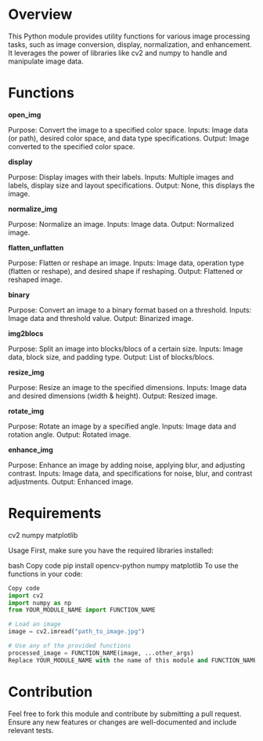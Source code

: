 # Overview
This Python module provides utility functions for various image processing tasks, such as image conversion, display, normalization, and enhancement. It leverages the power of libraries like cv2 and numpy to handle and manipulate image data.

# Functions
**open_img**

Purpose: Convert the image to a specified color space.
Inputs: Image data (or path), desired color space, and data type specifications.
Output: Image converted to the specified color space.

**display**

Purpose: Display images with their labels.
Inputs: Multiple images and labels, display size and layout specifications.
Output: None, this displays the image.

**normalize_img**

Purpose: Normalize an image.
Inputs: Image data.
Output: Normalized image.

**flatten_unflatten**

Purpose: Flatten or reshape an image.
Inputs: Image data, operation type (flatten or reshape), and desired shape if reshaping.
Output: Flattened or reshaped image.

**binary**

Purpose: Convert an image to a binary format based on a threshold.
Inputs: Image data and threshold value.
Output: Binarized image.

**img2blocs**

Purpose: Split an image into blocks/blocs of a certain size.
Inputs: Image data, block size, and padding type.
Output: List of blocks/blocs.

**resize_img**

Purpose: Resize an image to the specified dimensions.
Inputs: Image data and desired dimensions (width & height).
Output: Resized image.

**rotate_img**

Purpose: Rotate an image by a specified angle.
Inputs: Image data and rotation angle.
Output: Rotated image.

**enhance_img**

Purpose: Enhance an image by adding noise, applying blur, and adjusting contrast.
Inputs: Image data, and specifications for noise, blur, and contrast adjustments.
Output: Enhanced image.

# Requirements
cv2
numpy
matplotlib

Usage
First, make sure you have the required libraries installed:

bash
Copy code
pip install opencv-python numpy matplotlib
To use the functions in your code:

```python
Copy code
import cv2
import numpy as np
from YOUR_MODULE_NAME import FUNCTION_NAME

# Load an image
image = cv2.imread("path_to_image.jpg")

# Use any of the provided functions
processed_image = FUNCTION_NAME(image, ...other_args)
Replace YOUR_MODULE_NAME with the name of this module and FUNCTION_NAME with the name of the function you wish to use.
```

# Contribution
Feel free to fork this module and contribute by submitting a pull request. Ensure any new features or changes are well-documented and include relevant tests.

